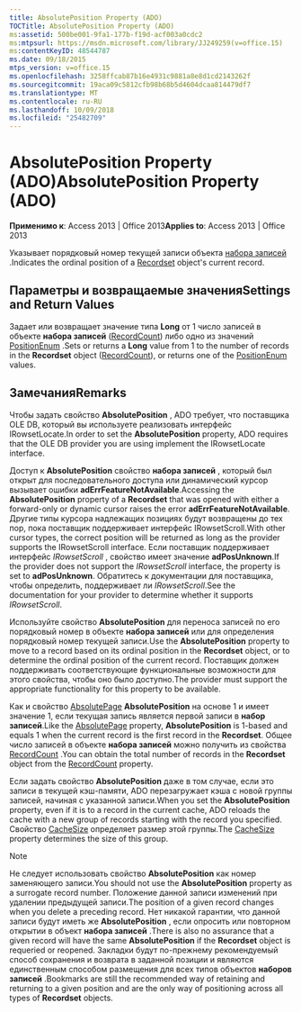 ```yaml
---
title: AbsolutePosition Property (ADO)
TOCTitle: AbsolutePosition Property (ADO)
ms:assetid: 500be001-9fa1-177b-f19d-acf003a0cdc2
ms:mtpsurl: https://msdn.microsoft.com/library/JJ249259(v=office.15)
ms:contentKeyID: 48544787
ms.date: 09/18/2015
mtps_version: v=office.15
ms.openlocfilehash: 3258ffcab87b16e4931c9881a8e8d1cd2143262f
ms.sourcegitcommit: 19aca09c5812cfb98b68b5d4604dcaa814479df7
ms.translationtype: MT
ms.contentlocale: ru-RU
ms.lasthandoff: 10/09/2018
ms.locfileid: "25482709"
---
```

# <a name="absoluteposition-property-ado"></a><span data-ttu-id="1810e-102">AbsolutePosition Property (ADO)</span><span class="sxs-lookup"><span data-stu-id="1810e-102">AbsolutePosition Property (ADO)</span></span>


<span data-ttu-id="1810e-103">**Применимо к**: Access 2013 | Office 2013</span><span class="sxs-lookup"><span data-stu-id="1810e-103">**Applies to**: Access 2013 | Office 2013</span></span>

<span data-ttu-id="1810e-104">Указывает порядковый номер текущей записи объекта [набора записей](recordset-object-ado.md) .</span><span class="sxs-lookup"><span data-stu-id="1810e-104">Indicates the ordinal position of a [Recordset](recordset-object-ado.md) object's current record.</span></span>

## <a name="settings-and-return-values"></a><span data-ttu-id="1810e-105">Параметры и возвращаемые значения</span><span class="sxs-lookup"><span data-stu-id="1810e-105">Settings and Return Values</span></span>

<span data-ttu-id="1810e-106">Задает или возвращает значение типа **Long** от 1 число записей в объекте **набора записей** ([RecordCount](recordcount-property-ado.md)) либо одно из значений [PositionEnum](positionenum.md) .</span><span class="sxs-lookup"><span data-stu-id="1810e-106">Sets or returns a **Long** value from 1 to the number of records in the **Recordset** object ([RecordCount](recordcount-property-ado.md)), or returns one of the [PositionEnum](positionenum.md) values.</span></span>

## <a name="remarks"></a><span data-ttu-id="1810e-107">Замечания</span><span class="sxs-lookup"><span data-stu-id="1810e-107">Remarks</span></span>

<span data-ttu-id="1810e-108">Чтобы задать свойство **AbsolutePosition** , ADO требует, что поставщика OLE DB, который вы используете реализовать интерфейс IRowsetLocate.</span><span class="sxs-lookup"><span data-stu-id="1810e-108">In order to set the **AbsolutePosition** property, ADO requires that the OLE DB provider you are using implement the IRowsetLocate interface.</span></span>

<span data-ttu-id="1810e-109">Доступ к **AbsolutePosition** свойство **набора записей** , который был открыт для последовательного доступа или динамический курсор вызывает ошибки **adErrFeatureNotAvailable**.</span><span class="sxs-lookup"><span data-stu-id="1810e-109">Accessing the **AbsolutePosition** property of a **Recordset** that was opened with either a forward-only or dynamic cursor raises the error **adErrFeatureNotAvailable**.</span></span> <span data-ttu-id="1810e-110">Другие типы курсора надлежащих позициях будут возвращены до тех пор, пока поставщик поддерживает интерфейс IRowsetScroll.</span><span class="sxs-lookup"><span data-stu-id="1810e-110">With other cursor types, the correct position will be returned as long as the provider supports the IRowsetScroll interface.</span></span> <span data-ttu-id="1810e-111">Если поставщик поддерживает интерфейс *IRowsetScroll* , свойство имеет значение **adPosUnknown**.</span><span class="sxs-lookup"><span data-stu-id="1810e-111">If the provider does not support the *IRowsetScroll* interface, the property is set to **adPosUnknown**.</span></span> <span data-ttu-id="1810e-112">Обратитесь к документации для поставщика, чтобы определить, поддерживает ли *IRowsetScroll*.</span><span class="sxs-lookup"><span data-stu-id="1810e-112">See the documentation for your provider to determine whether it supports *IRowsetScroll*.</span></span>

<span data-ttu-id="1810e-113">Используйте свойство **AbsolutePosition** для переноса записей по его порядковый номер в объекте **набора записей** или для определения порядковый номер текущей записи.</span><span class="sxs-lookup"><span data-stu-id="1810e-113">Use the **AbsolutePosition** property to move to a record based on its ordinal position in the **Recordset** object, or to determine the ordinal position of the current record.</span></span> <span data-ttu-id="1810e-114">Поставщик должен поддерживать соответствующие функциональные возможности для этого свойства, чтобы оно было доступно.</span><span class="sxs-lookup"><span data-stu-id="1810e-114">The provider must support the appropriate functionality for this property to be available.</span></span>

<span data-ttu-id="1810e-115">Как и свойство [AbsolutePage](absolutepage-property-ado.md) **AbsolutePosition** на основе 1 и имеет значение 1, если текущая запись является первой записи в **набор записей**.</span><span class="sxs-lookup"><span data-stu-id="1810e-115">Like the [AbsolutePage](absolutepage-property-ado.md) property, **AbsolutePosition** is 1-based and equals 1 when the current record is the first record in the **Recordset**.</span></span> <span data-ttu-id="1810e-116">Общее число записей в объекте **набора записей** можно получить из свойства [RecordCount](recordcount-property-ado.md) .</span><span class="sxs-lookup"><span data-stu-id="1810e-116">You can obtain the total number of records in the **Recordset** object from the [RecordCount](recordcount-property-ado.md) property.</span></span>

<span data-ttu-id="1810e-117">Если задать свойство **AbsolutePosition** даже в том случае, если это записи в текущей кэш-памяти, ADO перезагружает кэша с новой группы записей, начиная с указанной записи.</span><span class="sxs-lookup"><span data-stu-id="1810e-117">When you set the **AbsolutePosition** property, even if it is to a record in the current cache, ADO reloads the cache with a new group of records starting with the record you specified.</span></span> <span data-ttu-id="1810e-118">Свойство [CacheSize](cachesize-property-ado.md) определяет размер этой группы.</span><span class="sxs-lookup"><span data-stu-id="1810e-118">The [CacheSize](cachesize-property-ado.md) property determines the size of this group.</span></span>


> [!NOTE]
> <P><span data-ttu-id="1810e-119">Не следует использовать свойство <STRONG>AbsolutePosition</STRONG> как номер заменяющего записи.</span><span class="sxs-lookup"><span data-stu-id="1810e-119">You should not use the <STRONG>AbsolutePosition</STRONG> property as a surrogate record number.</span></span> <span data-ttu-id="1810e-120">Положение данной записи изменений при удалении предыдущей записи.</span><span class="sxs-lookup"><span data-stu-id="1810e-120">The position of a given record changes when you delete a preceding record.</span></span> <span data-ttu-id="1810e-121">Нет никакой гарантии, что данной записи будут иметь же <STRONG>AbsolutePosition</STRONG> , если опросить или повторном открытии в объект <STRONG>набора записей</STRONG> .</span><span class="sxs-lookup"><span data-stu-id="1810e-121">There is also no assurance that a given record will have the same <STRONG>AbsolutePosition</STRONG> if the <STRONG>Recordset</STRONG> object is requeried or reopened.</span></span> <span data-ttu-id="1810e-122">Закладки будут по-прежнему рекомендуемый способ сохранения и возврата в заданной позиции и являются единственным способом размещения для всех типов объектов <STRONG>наборов записей</STRONG> .</span><span class="sxs-lookup"><span data-stu-id="1810e-122">Bookmarks are still the recommended way of retaining and returning to a given position and are the only way of positioning across all types of <STRONG>Recordset</STRONG> objects.</span></span></P>


